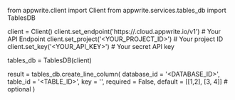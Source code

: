 from appwrite.client import Client
from appwrite.services.tables_db import TablesDB

client = Client()
client.set_endpoint('https://<REGION>.cloud.appwrite.io/v1') # Your API Endpoint
client.set_project('<YOUR_PROJECT_ID>') # Your project ID
client.set_key('<YOUR_API_KEY>') # Your secret API key

tables_db = TablesDB(client)

result = tables_db.create_line_column(
    database_id = '<DATABASE_ID>',
    table_id = '<TABLE_ID>',
    key = '',
    required = False,
    default = [[1,2], [3, 4]] # optional
)
